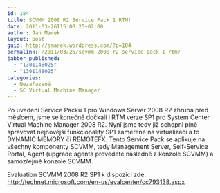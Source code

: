 ```yaml
---
id: 184
title: SCVMM 2008 R2 Service Pack 1 RTM!
date: 2011-03-26T15:00:25+02:00
author: Jan Marek
layout: post
guid: http://jmarek.wordpress.com/?p=184
permalink: /2011/03/26/scvmm-2008-r2-service-pack-1-rtm/
jabber_published:
  - "1301148025"
  - "1301148025"
categories:
  - Nezařazené
  - SC Virtual Machine Manager
---
```

Po uvedení Service Packu 1 pro Windows Server 2008 R2 zhruba před měsícem, jsme se konečně dočkali i RTM verze SP1 pro System Center Virtual Machine Manager 2008 R2. Nyní jsme tedy již schopni plně spravovat nejnovější funkcionality SP1 zaměřené na virtualizaci a to DYNAMIC MEMORY či REMOTEFX. Tento Service Pack se aplikuje na všechny komponenty SCVMM, tedy Management Server, Self-Service Portal, Agent (upgrade agenta provedete následně z konzole SCVMM) a samozřejmě konzole SCVMM.

Evaluation SCVMM 2008 R2 SP1 k dispozici zde: <http://technet.microsoft.com/en-us/evalcenter/cc793138.aspx>
